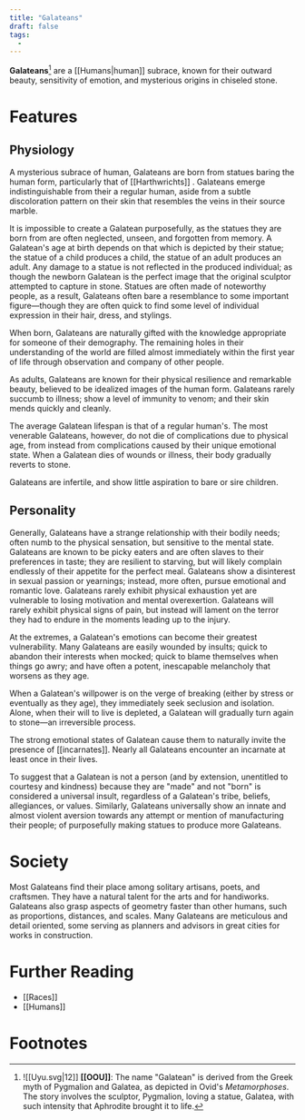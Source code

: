 ```yaml
---
title: "Galateans"
draft: false
tags:
  - 
---
```


**Galateans**[^gal] are a [[Humans|human]] subrace, known for their outward beauty, sensitivity of emotion, and mysterious origins in chiseled stone.

# Features
## Physiology
A mysterious subrace of human, Galateans are born from statues baring the human form, particularly that of [[Harthwrichts]] . Galateans emerge indistinguishable from their a regular human, aside from a subtle discoloration pattern on their skin that resembles the veins in their source marble. 

 It is impossible to create a Galatean purposefully, as the statues they are born from are often neglected, unseen, and forgotten from memory. A Galatean's age at birth depends on that which is depicted by their statue; the statue of a child produces a child, the statue of an adult produces an adult. Any damage to a statue is not reflected in the produced individual; as though the newborn Galatean is the perfect image that the original sculptor attempted to capture in stone. Statues are often made of noteworthy people, as a result, Galateans often bare a resemblance to some important figure—though they are often quick to find some level of individual expression in their hair, dress, and stylings.

When born, Galateans are naturally gifted with the knowledge appropriate for someone of their demography. The remaining holes in their understanding of the world are filled almost immediately within the first year of life through observation and company of other people.

As adults, Galateans are known for their physical resilience and remarkable beauty, believed to be idealized images of the human form. Galateans rarely succumb to illness; show a level of immunity to venom; and their skin mends quickly and cleanly. 

The average Galatean lifespan is that of a regular human's. The most venerable Galateans, however, do not die of complications due to physical age, from instead from complications caused by their unique emotional state. When a Galatean dies of wounds or illness, their body gradually reverts to stone.

 Galateans are infertile, and show little aspiration to bare or sire children. 

## Personality
Generally, Galateans have a strange relationship with their bodily needs; often numb to the physical sensation, but sensitive to the mental state. Galateans are known to be picky eaters and are often slaves to their preferences in taste; they are resilient to starving, but will likely complain endlessly of their appetite for the perfect meal. Galateans show a disinterest in sexual passion or yearnings; instead, more often, pursue emotional and romantic love. Galateans rarely exhibit physical exhaustion yet are vulnerable to losing motivation and mental overexertion. Galateans will rarely exhibit physical signs of pain, but instead will lament on the terror they had to endure in the moments leading up to the injury.

At the extremes, a Galatean's emotions can become their greatest vulnerability. Many Galateans are easily wounded by insults; quick to abandon their interests when mocked; quick to blame themselves when things go awry; and have often a potent, inescapable melancholy that worsens as they age. 

When a Galatean's willpower is on the verge of breaking (either by stress or eventually as they age), they immediately seek seclusion and isolation. Alone, when their will to live is depleted, a Galatean will gradually turn again to stone—an irreversible process.

The strong emotional states of Galatean cause them to naturally invite the presence of [[incarnates]]. Nearly all Galateans encounter an incarnate at least once in their lives.

To suggest that a Galatean is not a person (and by extension, unentitled to courtesy and kindness) because they are "made" and not "born" is considered a universal insult, regardless of a Galatean's tribe, beliefs, allegiances, or values. Similarly, Galateans universally show an innate and almost violent aversion towards any attempt or mention of manufacturing their people; of purposefully making statues to produce more Galateans. 

# Society
Most Galateans find their place among solitary artisans, poets, and craftsmen. They have a natural talent for the arts and for handiworks. Galateans also grasp aspects of geometry faster than other humans, such as proportions, distances, and scales. Many Galateans are meticulous and detail oriented, some serving as planners and advisors in great cities for works in construction.

# Further Reading
- [[Races]]
- [[Humans]]

# Footnotes
[^gal]: ![[Uyu.svg|12]] **[[OOU]]**: The name "Galatean" is derived from the Greek myth of Pygmalion and Galatea, as depicted in Ovid's *Metamorphoses*. The story involves the sculptor, Pygmalion, loving a statue, Galatea, with such intensity that Aphrodite brought it to life.

